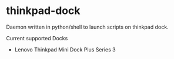 # thinkpad-dock

Daemon written in python/shell to launch scripts on thinkpad dock.

Current supported Docks
   - Lenovo Thinkpad Mini Dock Plus Series 3
